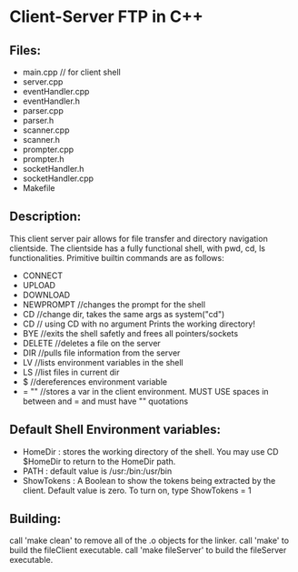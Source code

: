 # Client-Server FTP in C++


## Files: 
* main.cpp	// for client shell
* server.cpp
* eventHandler.cpp
* eventHandler.h
* parser.cpp
* parser.h
* scanner.cpp
* scanner.h
* prompter.cpp
* prompter.h
* socketHandler.h	
* socketHandler.cpp
* Makefile

## Description:
This client server pair allows for file transfer and directory navigation clientside.
The clientside has a fully functional shell, with pwd, cd, ls functionalities.
Primitive builtin commands are as follows:
* CONNECT <ipaddress> <port>
* UPLOAD <filename>
* DOWNLOAD <filename>
* NEWPROMPT <prompt>	//changes the prompt for the shell
* CD <argument> 		//change dir, takes the same args as system("cd")
* CD 			// using CD with no argument Prints the working directory!
* BYE			//exits the shell safetly and frees all pointers/sockets
* DELETE <filename>	//deletes a file on the server
* DIR			//pulls file information from the server
* LV			//lists environment variables in the shell
* LS			//list files in current dir
* $<variablename>		//dereferences environment variable	
* <variablename> = "<value>"	//stores a var in the client environment.
				MUST USE spaces in between <variablename> and = and <value>
				<value> must have "" quotations
	
## Default Shell Environment variables:
* HomeDir : stores the working directory of the shell.
	You may use CD $HomeDir to return to the HomeDir path.
* PATH : default value is /usr:/bin:/usr/bin
* ShowTokens : A Boolean to show the tokens being extracted by the client.
	Default value is zero. To turn on, type ShowTokens = 1
	
## Building:
call 'make clean' to remove all of the .o objects for the linker.
call 'make' to build the fileClient executable.
call 'make fileServer' to build the fileServer executable.
